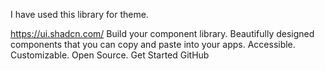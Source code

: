 I have used this library for theme.

https://ui.shadcn.com/
Build your component library.
Beautifully designed components that you can copy and paste into your apps. Accessible. Customizable. Open Source.
Get Started
GitHub
